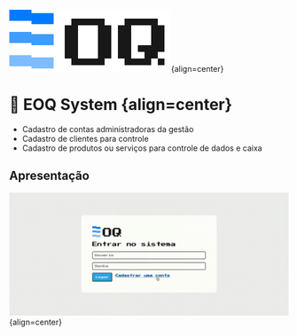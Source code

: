 ![Alt text](./assets/logo.svg "EOQ System"){align=center}

# 🚀 EOQ System {align=center}

- Cadastro de contas administradoras da gestão
- Cadastro de clientes para controle
- Cadastro de produtos ou serviços para controle de dados e caixa 

## Apresentação

![Alt text](presentation.gif "Apresentação do sistema"){align=center}
